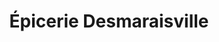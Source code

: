 ---
title: "Épicerie Desmaraisville"
url: /desmaraisville/epicerie-desmaraisville/
shop: convenience
---
